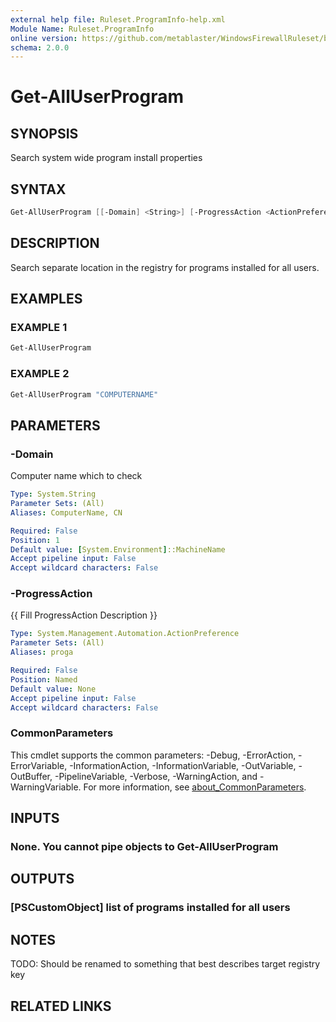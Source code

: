 ```yaml
---
external help file: Ruleset.ProgramInfo-help.xml
Module Name: Ruleset.ProgramInfo
online version: https://github.com/metablaster/WindowsFirewallRuleset/blob/master/Modules/Ruleset.ProgramInfo/Help/en-US/Get-AllUserProgram.md
schema: 2.0.0
---
```


# Get-AllUserProgram

## SYNOPSIS

Search system wide program install properties

## SYNTAX

```powershell
Get-AllUserProgram [[-Domain] <String>] [-ProgressAction <ActionPreference>] [<CommonParameters>]
```

## DESCRIPTION

Search separate location in the registry for programs installed for all users.

## EXAMPLES

### EXAMPLE 1

```powershell
Get-AllUserProgram
```

### EXAMPLE 2

```powershell
Get-AllUserProgram "COMPUTERNAME"
```

## PARAMETERS

### -Domain

Computer name which to check

```yaml
Type: System.String
Parameter Sets: (All)
Aliases: ComputerName, CN

Required: False
Position: 1
Default value: [System.Environment]::MachineName
Accept pipeline input: False
Accept wildcard characters: False
```

### -ProgressAction

{{ Fill ProgressAction Description }}

```yaml
Type: System.Management.Automation.ActionPreference
Parameter Sets: (All)
Aliases: proga

Required: False
Position: Named
Default value: None
Accept pipeline input: False
Accept wildcard characters: False
```

### CommonParameters

This cmdlet supports the common parameters: -Debug, -ErrorAction, -ErrorVariable, -InformationAction, -InformationVariable, -OutVariable, -OutBuffer, -PipelineVariable, -Verbose, -WarningAction, and -WarningVariable. For more information, see [about_CommonParameters](http://go.microsoft.com/fwlink/?LinkID=113216).

## INPUTS

### None. You cannot pipe objects to Get-AllUserProgram

## OUTPUTS

### [PSCustomObject] list of programs installed for all users

## NOTES

TODO: Should be renamed to something that best describes target registry key

## RELATED LINKS
